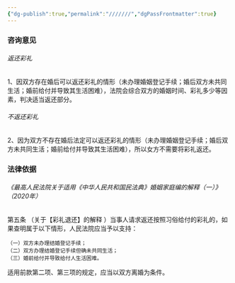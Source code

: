 ```yaml
---
{"dg-publish":true,"permalink":"///////","dgPassFrontmatter":true}
---
```


### 咨询意见

###### 返还彩礼

1、因双方存在婚后可以返还彩礼的情形（未办理婚姻登记手续；婚后双方未共同生活；婚前给付并导致其生活困难），法院会综合双方的婚姻时间、彩礼多少等因素，判决适当返还部分。

###### 不返还彩礼

2、因为双方不存在婚后法定可以返还彩礼的情形（未办理婚姻登记手续；婚后双方未共同生活；婚前给付并导致其生活困难），所以女方不需要将彩礼返还。

### 法律依据

###### 《最高人民法院关于适用《中华人民共和国民法典》婚姻家庭编的解释（一）》（2020年）

第五条 （关于【彩礼退还】的解释 ）当事人请求返还按照习俗给付的彩礼的，如果查明属于以下情形，人民法院应当予以支持：

	（一）双方未办理结婚登记手续；
	（二）双方办理结婚登记手续但确未共同生活；
	（三）婚前给付并导致给付人生活困难。

适用前款第二项、第三项的规定，应当以双方离婚为条件。